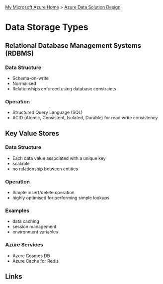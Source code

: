 [My Microsoft Azure Home](microsoft_learn_home.md) > [Azure Data Solution Design](azure_data_solution_design.md)

# Data Storage Types

## Relational Database Management Systems (RDBMS)

### Data Structure
* Schema-on-write
* Normalised
* Relationships enforced using database constraints

### Operation

* Structured Query Language (SQL)
* ACID (Atomic, Consistent, Isolated, Durable) for read write consistency


## Key Value Stores

### Data Structure

* Each data value associated with a unique key
* scalable
* no relationship between entities

### Operation

* Simple insert/delete operation
* highly optimised for performing simple lookups

### Examples

* data caching
* session management
* environment variables


### Azure Services

* Azure Cosmos DB
* Azure Cache for Redis

## Links

